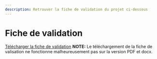```yaml
---
description: Retrouver la fiche de validation du projet ci-dessous
---
```


# Fiche de validation

[Télécharger la fiche de validation]("../.gitbook/assets/fiche\_de\_validation.xlsx")
**NOTE:** Le téléchargement de la fiche de valisation ne fonctionne malheureusement pas sur la version PDF et docx.
